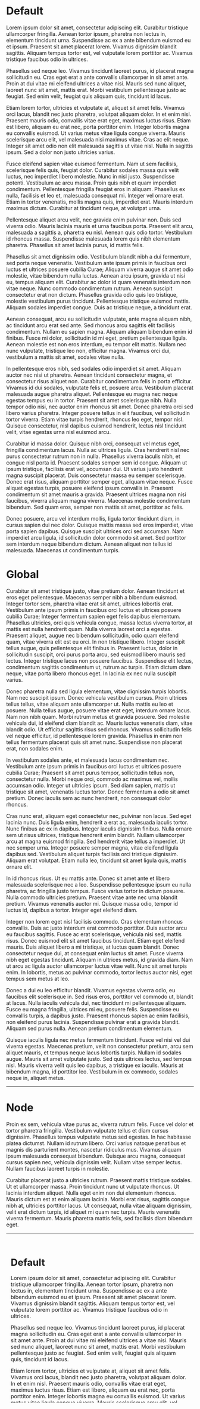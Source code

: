 # Default


Lorem ipsum dolor sit amet, consectetur adipiscing elit. Curabitur tristique ullamcorper fringilla. Aenean tortor ipsum, pharetra non lectus in, elementum tincidunt urna. Suspendisse ac ex a ante bibendum euismod eu et ipsum. Praesent sit amet placerat lorem. Vivamus dignissim blandit sagittis. Aliquam tempus tortor est, vel vulputate lorem porttitor ac. Vivamus tristique faucibus odio in ultrices.

Phasellus sed neque leo. Vivamus tincidunt laoreet purus, id placerat magna sollicitudin eu. Cras eget erat a ante convallis ullamcorper in sit amet ante. Proin at dui vitae mi eleifend ultrices a vitae nisi. Mauris sed nunc aliquet, laoreet nunc sit amet, mattis erat. Morbi vestibulum pellentesque justo ac feugiat. Sed enim velit, feugiat quis aliquam quis, tincidunt id lacus.

Etiam lorem tortor, ultricies et vulputate at, aliquet sit amet felis. Vivamus orci lacus, blandit nec justo pharetra, volutpat aliquam dolor. In et enim nisl. Praesent mauris odio, convallis vitae erat eget, maximus luctus risus. Etiam est libero, aliquam eu erat nec, porta porttitor enim. Integer lobortis magna eu convallis euismod. Ut varius metus vitae ligula congue viverra. Mauris scelerisque arcu elit, vel malesuada nisi maximus vitae. Cras ac elit neque. Integer sit amet odio non elit malesuada sagittis ut vitae nisl. Nulla in sagittis ipsum. Sed a dolor non justo ultricies varius.

Fusce eleifend sapien vitae euismod fermentum. Nam ut sem facilisis, scelerisque felis quis, feugiat dolor. Curabitur sodales massa quis velit luctus, nec imperdiet libero molestie. Nunc in nisl justo. Suspendisse potenti. Vestibulum ac arcu massa. Proin quis nibh et quam imperdiet condimentum. Pellentesque fringilla feugiat eros in aliquam. Phasellus ex nulla, facilisis et leo et, malesuada consequat mi. Integer vel ornare erat. Etiam in tortor venenatis, mollis magna quis, imperdiet erat. Mauris interdum maximus dictum. Curabitur at tincidunt neque, at volutpat urna.

Pellentesque aliquet arcu velit, nec gravida enim pulvinar non. Duis sed viverra odio. Mauris lacinia mauris et urna faucibus porta. Praesent elit arcu, malesuada a sagittis a, pharetra eu nisl. Aenean quis odio tortor. Vestibulum id rhoncus massa. Suspendisse malesuada lorem quis nibh elementum pharetra. Phasellus sit amet lacinia purus, id mattis felis.

Phasellus sit amet dignissim odio. Vestibulum blandit nibh a dui fermentum, sed porta neque venenatis. Vestibulum ante ipsum primis in faucibus orci luctus et ultrices posuere cubilia Curae; Aliquam viverra augue sit amet odio molestie, vitae bibendum nulla luctus. Aenean arcu ipsum, gravida ut nisi eu, tempus aliquam elit. Curabitur ac dolor id quam venenatis interdum non vitae neque. Nunc commodo condimentum rutrum. Aenean suscipit consectetur erat non dictum. Phasellus gravida odio quis leo tristique, molestie vestibulum purus tincidunt. Pellentesque tristique euismod mattis. Aliquam sodales imperdiet congue. Duis ac tristique neque, a tincidunt erat.

Aenean consequat, arcu eu sollicitudin vulputate, ante magna aliquam nibh, ac tincidunt arcu erat sed ante. Sed rhoncus arcu sagittis elit facilisis condimentum. Nullam eu sapien magna. Aliquam aliquam bibendum enim id finibus. Fusce mi dolor, sollicitudin id mi eget, pretium pellentesque ligula. Aenean molestie est non eros interdum, eu tempor elit mattis. Nullam nec nunc vulputate, tristique leo non, efficitur magna. Vivamus orci dui, vestibulum a mattis sit amet, sodales vitae nulla.

In pellentesque eros nibh, sed sodales odio imperdiet sit amet. Aliquam auctor nec nisi ut pharetra. Aenean tincidunt consectetur magna, et consectetur risus aliquet non. Curabitur condimentum felis in porta efficitur. Vivamus id dui sodales, vulputate felis et, posuere arcu. Vestibulum placerat malesuada augue pharetra aliquet. Pellentesque eu magna nec neque egestas tempus eu in tortor. Praesent sit amet scelerisque nibh. Nulla tempor odio nisi, nec auctor enim rhoncus sit amet. Donec pharetra orci sed libero varius pharetra. Integer posuere tellus in elit faucibus, vel sollicitudin tortor viverra. Etiam vitae turpis hendrerit, rhoncus leo eget, tempor nisl. Quisque consectetur, nisl dapibus euismod hendrerit, lectus nisl tincidunt velit, vitae egestas urna nisl euismod arcu.

Curabitur id massa dolor. Quisque nibh orci, consequat vel metus eget, fringilla condimentum lacus. Nulla ac ultrices ligula. Cras hendrerit nisl nec purus consectetur rutrum non in nulla. Phasellus viverra iaculis nibh, et congue nisl porta id. Praesent sodales semper sem id congue. Aliquam ut ipsum tristique, facilisis erat vel, accumsan dui. Ut varius justo hendrerit magna suscipit placerat. Duis consectetur massa eu semper scelerisque. Donec erat risus, aliquam porttitor semper eget, aliquam vitae neque. Fusce aliquet egestas turpis, posuere eleifend ipsum convallis in. Praesent condimentum sit amet mauris a gravida. Praesent ultrices magna non nisi faucibus, viverra aliquam magna viverra. Maecenas molestie condimentum bibendum. Sed quam eros, semper non mattis sit amet, porttitor ac felis.

Donec posuere, arcu vel interdum mollis, ligula tortor tincidunt diam, in cursus sapien dui nec dolor. Quisque mattis massa sed eros imperdiet, vitae porta sapien dapibus. Quisque suscipit ultrices orci sed accumsan. Nam imperdiet arcu ligula, id sollicitudin dolor commodo sit amet. Sed porttitor sem interdum neque bibendum dictum. Aenean aliquet non tellus id malesuada. Maecenas ut condimentum turpis.

# Global

Curabitur sit amet tristique justo, vitae pretium dolor. Aenean tincidunt et eros eget pellentesque. Maecenas semper nibh a bibendum euismod. Integer tortor sem, pharetra vitae erat sit amet, ultrices lobortis erat. Vestibulum ante ipsum primis in faucibus orci luctus et ultrices posuere cubilia Curae; Integer fermentum sapien eget felis dapibus elementum. Phasellus ultricies, orci quis vehicula congue, massa lectus viverra tortor, at mattis est nulla hendrerit quam. Nulla viverra laoreet orci a egestas. Praesent aliquet, augue nec bibendum sollicitudin, odio quam eleifend quam, vitae viverra elit est eu orci. In non tristique libero. Integer suscipit tellus augue, quis pellentesque elit finibus in. Praesent luctus, dolor in sollicitudin suscipit, orci purus porta arcu, sed euismod libero mauris sed lectus. Integer tristique lacus non posuere faucibus. Suspendisse elit lectus, condimentum sagittis condimentum ut, rutrum ac turpis. Etiam dictum diam neque, vitae porta libero rhoncus eget. In lacinia ex nec nulla suscipit varius.

Donec pharetra nulla sed ligula elementum, vitae dignissim turpis lobortis. Nam nec suscipit ipsum. Donec vehicula vestibulum cursus. Proin ultrices tellus tellus, vitae aliquam ante ullamcorper ut. Nulla mattis eu leo et posuere. Nulla tellus augue, posuere vitae erat eget, interdum ornare lacus. Nam non nibh quam. Morbi rutrum metus et gravida posuere. Sed molestie vehicula dui, id eleifend diam blandit ac. Mauris luctus venenatis diam, vitae blandit odio. Ut efficitur sagittis risus sed rhoncus. Vivamus sollicitudin felis vel neque efficitur, id pellentesque lorem gravida. Phasellus in enim non tellus fermentum placerat quis sit amet nunc. Suspendisse non placerat erat, non sodales enim.

In vestibulum sodales ante, et malesuada lacus condimentum nec. Vestibulum ante ipsum primis in faucibus orci luctus et ultrices posuere cubilia Curae; Praesent sit amet purus tempor, sollicitudin tellus non, consectetur nulla. Morbi neque orci, commodo ac maximus vel, mollis accumsan odio. Integer ut ultricies ipsum. Sed diam sapien, mattis ut tristique sit amet, venenatis luctus tortor. Donec fermentum a odio sit amet pretium. Donec iaculis sem ac nunc hendrerit, non consequat dolor rhoncus.

Cras nunc erat, aliquam eget consectetur nec, pulvinar non lacus. Sed eget lacinia nunc. Duis ligula enim, hendrerit a erat ac, malesuada iaculis tortor. Nunc finibus ac ex in dapibus. Integer iaculis dignissim finibus. Nulla ornare sem ut risus ultrices, tristique hendrerit enim blandit. Nullam ullamcorper arcu at magna euismod fringilla. Sed hendrerit vitae tellus a imperdiet. Ut nec semper urna. Integer posuere semper magna, vitae eleifend ligula dapibus sed. Vestibulum aliquet turpis facilisis orci tristique dignissim. Aliquam erat volutpat. Etiam nulla leo, tincidunt sit amet ligula quis, mattis ornare elit.

In id rhoncus risus. Ut eu mattis ante. Donec sit amet ante et libero malesuada scelerisque nec a leo. Suspendisse pellentesque ipsum eu nulla pharetra, ac fringilla justo tempus. Fusce varius tortor in dictum posuere. Nulla commodo ultricies pretium. Praesent vitae ante nec urna blandit pretium. Vivamus venenatis auctor mi. Quisque massa odio, tempor id luctus id, dapibus a tortor. Integer eget eleifend diam.

Integer non lorem eget nisl facilisis commodo. Cras elementum rhoncus convallis. Duis ac justo interdum erat commodo porttitor. Duis auctor arcu eu faucibus sagittis. Fusce ac erat scelerisque, vehicula nisi sed, mattis risus. Donec euismod elit sit amet faucibus tincidunt. Etiam eget eleifend mauris. Duis aliquet libero a mi tristique, at luctus quam blandit. Donec consectetur neque dui, at consequat enim luctus sit amet. Fusce viverra nibh eget egestas tincidunt. Aliquam in ultrices metus, id gravida diam. Nam ut arcu ac ligula auctor ullamcorper luctus vitae velit. Nunc sit amet turpis enim. In lobortis, metus ac pulvinar commodo, tortor lectus auctor nisi, eget tempus sem metus at leo.

Donec a dui eu leo efficitur blandit. Vivamus egestas viverra odio, eu faucibus elit scelerisque in. Sed risus eros, porttitor vel commodo ut, blandit at lacus. Nulla iaculis vehicula dui, nec tincidunt mi pellentesque aliquam. Fusce eu magna fringilla, ultrices mi eu, posuere felis. Suspendisse eu convallis turpis, a dapibus justo. Praesent rhoncus sapien ac enim facilisis, non eleifend purus lacinia. Suspendisse pulvinar erat a gravida blandit. Aliquam sed purus nulla. Aenean pretium condimentum elementum.

Quisque iaculis ligula nec metus fermentum tincidunt. Fusce vel nisi vel dui viverra egestas. Maecenas pretium, velit non consectetur pretium, arcu sem aliquet mauris, et tempus neque lacus lobortis turpis. Nullam id sodales augue. Mauris sit amet vulputate justo. Sed quis ultrices lectus, sed tempus nisl. Mauris viverra velit quis leo dapibus, a tristique ex iaculis. Mauris at bibendum magna, id porttitor leo. Vestibulum in ex commodo, sodales neque in, aliquet metus.

<hr id="choice_0"/>

# Node

Proin ex sem, vehicula vitae purus ac, viverra rutrum felis. Fusce vel dolor et tortor pharetra fringilla. Vestibulum vulputate tellus et diam cursus dignissim. Phasellus tempus vulputate metus sed egestas. In hac habitasse platea dictumst. Nullam id rutrum libero. Orci varius natoque penatibus et magnis dis parturient montes, nascetur ridiculus mus. Vivamus aliquam ipsum malesuada consequat bibendum. Quisque arcu magna, consequat cursus sapien nec, vehicula dignissim velit. Nullam vitae semper lectus. Nullam faucibus laoreet turpis in molestie.

Curabitur placerat justo a ultricies rutrum. Praesent mattis tristique sodales. Ut et ullamcorper massa. Proin tincidunt nunc ut vulputate rhoncus. Ut lacinia interdum aliquet. Nulla eget enim non dui elementum rhoncus. Mauris dictum est at enim aliquam lacinia. Morbi erat risus, sagittis congue nibh at, ultricies porttitor lacus. Ut consequat, nulla vitae aliquam dignissim, velit erat dictum turpis, id aliquet mi quam nec turpis. Mauris venenatis viverra fermentum. Mauris pharetra mattis felis, sed facilisis diam bibendum eget. 

<hr id="choice_1"/>

<iframe width="500" height="440" style="border: 0;" src="?embed=1&signal=[1,1]&data=[[[1,718,355,1,%22something%22,4,1,0,0,0,0],[2,720,514,1,%22something%2520else%22,5,1,0,0,0,0]],[[2,1,94,-1,0,0,-1,-1,%22%22,0],[1,2,89,1,0,0,-1,-1,%22%22,0]],[[924,443,%22need%2520ideas%2520on%2520what%2520to%250Asimulate%253F%2520how%2520about%253A%250A%250A%25E3%2583%25BBtechnology%250A%25E3%2583%25BBenvironment%250A%25E3%2583%25BBeconomics%250A%25E3%2583%25BBbusiness%250A%25E3%2583%25BBpolitics%250A%25E3%2583%25BBculture%250A%25E3%2583%25BBpsychology%250A%250Aor%2520better%2520yet%252C%2520a%250A*combination*%2520of%250Athose%2520systems.%250Ahappy%2520modeling!%22,0,-1]],[2,1,0,0,0]%5D"></iframe>


